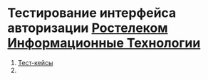 # Тестирование интерфейса авторизации [Ростелеком Информационные Технологии](https://b2c.passport.rt.ru)

1. [Тест-кейсы](https://docs.google.com/spreadsheets/d/1duoCbv6G1kaRiQWd_4oMSMEwf3PxO2jHrazATA9jh2g/edit?usp=sharing) 
2. 